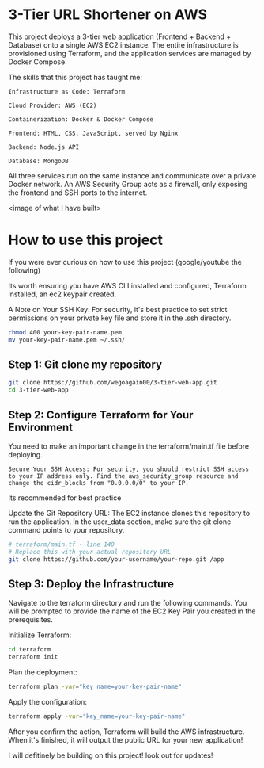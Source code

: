# 3-Tier URL Shortener on AWS

This project deploys a 3-tier web application (Frontend + Backend + Database) onto a single AWS EC2 instance. The entire infrastructure is provisioned using Terraform, and the application services are managed by Docker Compose.

The skills that this project has taught me:

    Infrastructure as Code: Terraform

    Cloud Provider: AWS (EC2)

    Containerization: Docker & Docker Compose

    Frontend: HTML, CSS, JavaScript, served by Nginx

    Backend: Node.js API

    Database: MongoDB


All three services run on the same instance and communicate over a private Docker network. An AWS Security Group acts as a firewall, only exposing the frontend and SSH ports to the internet.


\<image of what I have built>

# How to use this project

If you were ever curious on how to use this project
(google/youtube the following)

Its worth ensuring you have AWS CLI installed and configured, Terraform installed, an ec2 keypair created.

A Note on Your SSH Key:
For security, it's best practice to set strict permissions on your private key file and store it in the .ssh directory.

```bash
chmod 400 your-key-pair-name.pem
mv your-key-pair-name.pem ~/.ssh/
```

## Step 1: Git clone my repository
```bash
git clone https://github.com/wegoagain00/3-tier-web-app.git
cd 3-tier-web-app
```

## Step 2: Configure Terraform for Your Environment

You need to make an important change in the terraform/main.tf file before deploying.

    Secure Your SSH Access: For security, you should restrict SSH access to your IP address only. Find the aws_security_group resource and change the cidr_blocks from "0.0.0.0/0" to your IP.

Its recommended for best practice

Update the Git Repository URL: 
The EC2 instance clones this repository to run the application. In the user_data section, make sure the git clone command points to your repository.

```bash
# terraform/main.tf - line 140
# Replace this with your actual repository URL
git clone https://github.com/your-username/your-repo.git /app
```

## Step 3: Deploy the Infrastructure

Navigate to the terraform directory and run the following commands. You will be prompted to provide the name of the EC2 Key Pair you created in the prerequisites.

Initialize Terraform:
```bash
cd terraform
terraform init
```

Plan the deployment:
```bash
terraform plan -var="key_name=your-key-pair-name"
```

Apply the configuration:
```bash
terraform apply -var="key_name=your-key-pair-name"
```

After you confirm the action, Terraform will build the AWS infrastructure. When it's finished, it will output the public URL for your new application!



I will defitinely be building on this project! look out for updates!